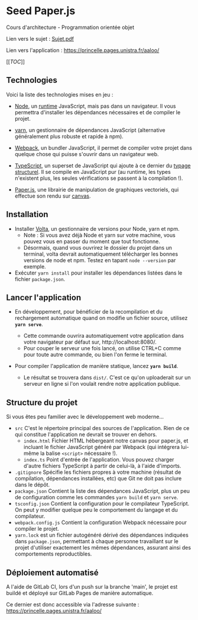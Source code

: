 # Seed Paper.js

Cours d'architecture - Programmation orientée objet

Lien vers le sujet : [Sujet.pdf](./Sujet.pdf)

Lien vers l'application : https://princelle.pages.unistra.fr/aaloo/

[[_TOC_]]

## Technologies

Voici la liste des technologies mises en jeu :

 - [Node](https://nodejs.org/en), un [runtime](https://fr.wikipedia.org/wiki/Environnement_d%27ex%C3%A9cution)
   JavaScript, mais pas dans un navigateur. Il vous permettra d'installer les dépendances nécessaires et de compiler le
   projet.

 - [yarn](https://yarnpkg.com), un gestionnaire de dépendances JavaScript (alternative généralement plus robuste et
   rapide à npm).

 - [Webpack](https://webpack.js.org), un bundler JavaScript, il permet de compiler votre projet dans quelque chose qui
   puisse s'ouvrir dans un navigateur web.

 - [TypeScript](https://www.typescriptlang.org), un superset de JavaScript qui ajoute à ce dernier du
   [typage structurel](https://en.wikipedia.org/wiki/Structural_type_system).
   Il se compile en JavaScript pur (au runtime, les types n'existent plus, les seules vérifications se passent à la
   compilation !).

 - [Paper.js](http://paperjs.org/about), une librairie de manipulation de graphiques vectoriels, qui effectue son rendu
   sur [canvas](https://developer.mozilla.org/fr/docs/Web/API/Canvas_API).

## Installation

 - Installer [Volta](https://volta.sh/), un gestionnaire de versions pour Node, yarn et npm.
   - Note : Si vous avez déjà Node et yarn sur votre machine, vous pouvez vous en passer du moment que tout fonctionne.
   - Désormais, quand vous ouvrirez le dossier du projet dans un terminal, volta devrait automatiquement télécharger les
     bonnes versions de node et npm. Testez en tapant `node --version` par exemple. 
 - Exécuter `yarn install` pour installer les dépendances listées dans le fichier `package.json`.

## Lancer l'application

 - En développement, pour bénéficier de la recompilation et du rechargement automatique quand on modifie un fichier
   source, utilisez **`yarn serve`**.
   - Cette commande ouvrira automatiquement votre application dans votre navigateur par défaut sur,
     http://localhost:8080/.
   - Pour couper le serveur une fois lancé, on utilise CTRL+C comme pour toute autre commande, ou bien l'on ferme le
     terminal.

 - Pour compiler l'application de manière statique, lancez **`yarn build`**.
   - Le résultat se trouvera dans `dist/`. C'est ce qu'on uploaderait sur un serveur en ligne si l'on voulait rendre notre
     application publique. 

## Structure du projet

Si vous êtes peu familier avec le développement web moderne...

 - `src` C'est le répertoire principal des sources de l'application. Rien de ce qui constitue l'application ne devrait
   se trouver en dehors.
   - `index.html` Fichier HTML hébergeant notre canvas pour paper.js, et incluant le fichier JavaScript généré par
     Webpack (qui intégrera lui-même la balise `<script>` nécessaire !).
   - `index.ts` Point d'entrée de l'application. Vous pouvez charger d'autre fichiers TypeScript à partir de celui-là, à
     l'aide d'imports.
 - `.gitignore` Spécifie les fichiers propres à votre machine (résultat de compilation, dépendances installées, etc) que
   Git ne doit pas inclure dans le dépôt.
 - `package.json` Contient la liste des dépendances JavaScript, plus un peu de configuration comme les commandes
   `yarn build` et `yarn serve`.
 - `tsconfig.json` Contient la configuration pour le compilateur TypeScript. On peut y modifier quelque peu le 
   comportement du langage et du compilateur.
 - `webpack.config.js` Contient la configuration Webpack nécessaire pour compiler le projet.
 - `yarn.lock` est un fichier autogénéré dérivé des dépendances indiquées dans `package.json`, permettant à chaque
   personne travaillant sur le projet d'utiliser exactement les mêmes dépendances, assurant ainsi des comportements
   reproductibles.

## Déploiement automatisé

A l'aide de GitLab CI, lors d'un push sur la branche 'main', le projet est buildé et déployé sur GitLab Pages de manière automatique.

Ce dernier est donc accessible via l'adresse suivante : https://princelle.pages.unistra.fr/aaloo/
